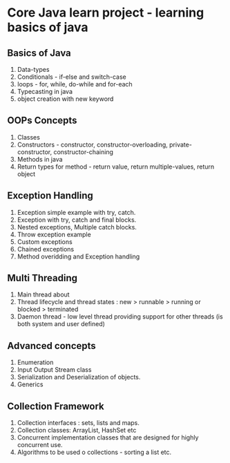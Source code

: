 # Core Java learn project - learning basics of java

## Basics of Java
1. Data-types
2. Conditionals - if-else and switch-case
3. loops - for, while, do-while and for-each
4. Typecasting in java
5. object creation with new keyword

## OOPs Concepts
1. Classes
2. Constructors - constructor, constructor-overloading, private-constructor, constructor-chaining
3. Methods in java
4. Return types for method - return value, return multiple-values, return object


## Exception Handling
1. Exception simple example with try, catch.
2. Exception with try, catch and final blocks.
3. Nested exceptions, Multiple catch blocks.
4. Throw exception example
5. Custom exceptions
6. Chained exceptions
7. Method overidding and Exception handling

## Multi Threading
1. Main thread about
2. Thread lifecycle and thread states : new > runnable > running or blocked > terminated
3. Daemon thread - low level thread providing support for other threads (is both system and user defined)

## Advanced concepts
1. Enumeration
2. Input Output Stream class
3. Serialization and Deserialization of objects.
4. Generics

## Collection Framework
1. Collection interfaces : sets, lists and maps.
2. Collection classes: ArrayList, HashSet etc
3. Concurrent implementation classes that are designed for highly concurrent use.
4. Algorithms to be used o collections - sorting a list etc.